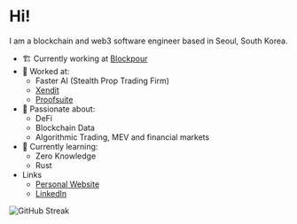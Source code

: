 # Hi!
 I am a blockchain and web3 software engineer based in Seoul, South Korea. 
- 🏗️ Currently working at [Blockpour](https://www.blockpour.com/)
- 💼 Worked at:
  - Faster AI (Stealth Prop Trading Firm)
  - [Xendit](https://www.xendit.co/en/)
  - [Proofsuite](https://github.com/proofsuite)
- 🔭 Passionate about:
  - DeFi
  - Blockchain Data
  - Algorithmic Trading, MEV and financial markets
- 🌱 Currently learning:
  - Zero Knowledge 
  - Rust
- Links
  - [Personal Website](https://www.davidvanisacker.com/)
  - [LinkedIn](https://www.linkedin.com/in/david-van-isacker/)

![GitHub Streak](https://github-readme-streak-stats.herokuapp.com/?user=dvisacker)
